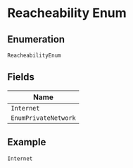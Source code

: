 
# Reacheability Enum

## Enumeration

`ReacheabilityEnum`

## Fields

| Name |
|  --- |
| `Internet` |
| `EnumPrivateNetwork` |

## Example

```
Internet
```

